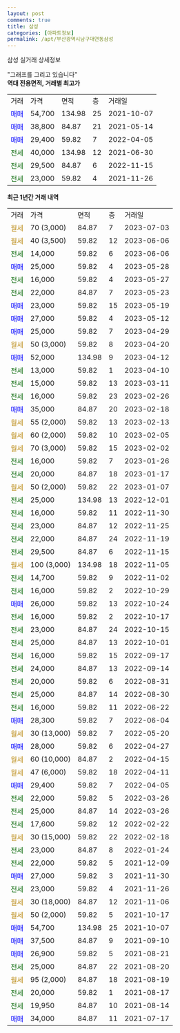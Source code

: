 ```yaml
---
layout: post
comments: true
title: 삼성
categories: [아파트정보]
permalink: /apt/부산광역시남구대연동삼성
---
```


삼성 실거래 상세정보

<script type="text/javascript">
  google.charts.load('current', {'packages':['line', 'corechart']});
  google.charts.setOnLoadCallback(drawChart);

  function drawChart() {
    var data = new google.visualization.DataTable();
    data.addColumn('date', '거래일');
    data.addColumn('number', "매매");
    data.addColumn('number', "전세");
    data.addColumn('number', "전매");

    data.addRows([[new Date(Date.parse("2023-07-03")), null, null, null], [new Date(Date.parse("2023-06-06")), null, null, null], [new Date(Date.parse("2023-06-06")), null, 14000, null], [new Date(Date.parse("2023-05-28")), 25000, null, null], [new Date(Date.parse("2023-05-27")), null, 16000, null], [new Date(Date.parse("2023-05-23")), null, 22000, null], [new Date(Date.parse("2023-05-19")), 23000, null, null], [new Date(Date.parse("2023-05-12")), 27000, null, null], [new Date(Date.parse("2023-04-29")), 25000, null, null], [new Date(Date.parse("2023-04-20")), null, null, null], [new Date(Date.parse("2023-04-12")), 52000, null, null], [new Date(Date.parse("2023-04-10")), null, 13000, null], [new Date(Date.parse("2023-03-11")), null, 15000, null], [new Date(Date.parse("2023-02-26")), null, 16000, null], [new Date(Date.parse("2023-02-18")), 35000, null, null], [new Date(Date.parse("2023-02-13")), null, null, null], [new Date(Date.parse("2023-02-05")), null, null, null], [new Date(Date.parse("2023-02-02")), null, null, null], [new Date(Date.parse("2023-01-26")), null, 16000, null], [new Date(Date.parse("2023-01-17")), null, 20000, null], [new Date(Date.parse("2023-01-07")), null, null, null], [new Date(Date.parse("2022-12-01")), null, 25000, null], [new Date(Date.parse("2022-11-30")), null, 16000, null], [new Date(Date.parse("2022-11-25")), null, 23000, null], [new Date(Date.parse("2022-11-19")), null, 22000, null], [new Date(Date.parse("2022-11-15")), null, 29500, null], [new Date(Date.parse("2022-11-05")), null, null, null], [new Date(Date.parse("2022-11-02")), null, 14700, null], [new Date(Date.parse("2022-10-29")), null, 16000, null], [new Date(Date.parse("2022-10-24")), 26000, null, null], [new Date(Date.parse("2022-10-17")), null, 16000, null], [new Date(Date.parse("2022-10-15")), null, 23000, null], [new Date(Date.parse("2022-10-01")), null, 25000, null], [new Date(Date.parse("2022-09-17")), null, 16000, null], [new Date(Date.parse("2022-09-14")), null, 24000, null], [new Date(Date.parse("2022-08-31")), null, 20000, null], [new Date(Date.parse("2022-08-30")), null, 25000, null], [new Date(Date.parse("2022-06-22")), null, 16000, null], [new Date(Date.parse("2022-06-04")), 28300, null, null], [new Date(Date.parse("2022-05-20")), null, null, null], [new Date(Date.parse("2022-04-27")), 28000, null, null], [new Date(Date.parse("2022-04-15")), null, null, null], [new Date(Date.parse("2022-04-11")), null, null, null], [new Date(Date.parse("2022-04-05")), 29400, null, null], [new Date(Date.parse("2022-03-26")), null, 22000, null], [new Date(Date.parse("2022-03-26")), null, 25000, null], [new Date(Date.parse("2022-02-22")), null, 17600, null], [new Date(Date.parse("2022-02-18")), null, null, null], [new Date(Date.parse("2022-01-24")), null, 23000, null], [new Date(Date.parse("2021-12-09")), null, 22000, null], [new Date(Date.parse("2021-11-30")), 27000, null, null], [new Date(Date.parse("2021-11-26")), null, 23000, null], [new Date(Date.parse("2021-11-06")), null, null, null], [new Date(Date.parse("2021-10-17")), null, null, null], [new Date(Date.parse("2021-10-07")), 54700, null, null], [new Date(Date.parse("2021-09-10")), 37500, null, null], [new Date(Date.parse("2021-08-21")), 26900, null, null], [new Date(Date.parse("2021-08-20")), null, 25000, null], [new Date(Date.parse("2021-08-19")), null, null, null], [new Date(Date.parse("2021-08-17")), null, 20000, null], [new Date(Date.parse("2021-08-14")), null, 19950, null], [new Date(Date.parse("2021-07-17")), 34000, null, null]]);

    var options = {
      hAxis: {
        format: 'yyyy/MM/dd'
      },    
      lineWidth: 0,
      pointsVisible: true,    
      title: '최근 1년간 유형별 실거래가 분포',
      legend: { position: 'bottom' }
    };

    var formatter = new google.visualization.NumberFormat({pattern:'###,###'} );
    formatter.format(data, 1);
    formatter.format(data, 2);
    
    setTimeout(function() {
        var chart = new google.visualization.LineChart(document.getElementById('columnchart_material'));
        chart.draw(data, (options));
        document.getElementById('loading').style.display = 'none';
    }, 200);
  }
</script>


<div id="loading" style="z-index:20; display: block; margin-left: 0px">"그래프를 그리고 있습니다"</div>
<div id="columnchart_material" style="width: 95%; margin-left: 0px; display: block"></div>
<!-- contents start -->
<b>역대 전용면적, 거래별 최고가</b>
<table class="sortable">
    <tr>
      <td>거래</td>
      <td>가격</td>
      <td>면적</td>
      <td>층</td>
      <td>거래일</td>
    </tr>
        <tr>
          <td><a style="color: blue">매매</a></td>
          <td>54,700</td>
          <td>134.98</td>
          <td>25</td>
          <td>2021-10-07</td>
        </tr>            <tr>
          <td><a style="color: blue">매매</a></td>
          <td>38,800</td>
          <td>84.87</td>
          <td>21</td>
          <td>2021-05-14</td>
        </tr>            <tr>
          <td><a style="color: blue">매매</a></td>
          <td>29,400</td>
          <td>59.82</td>
          <td>7</td>
          <td>2022-04-05</td>
        </tr>        
        <tr>
              <td><a style="color: darkgreen">전세</a></td>
              <td>40,000</td>
              <td>134.98</td>
              <td>12</td>
              <td>2021-06-30</td>
            </tr>            <tr>
              <td><a style="color: darkgreen">전세</a></td>
              <td>29,500</td>
              <td>84.87</td>
              <td>6</td>
              <td>2022-11-15</td>
            </tr>            <tr>
              <td><a style="color: darkgreen">전세</a></td>
              <td>23,000</td>
              <td>59.82</td>
              <td>4</td>
              <td>2021-11-26</td>
            </tr>        
    
</table>

<b>최근 1년간 거래 내역</b>

<table class="sortable">
    <tr>
      <td>거래</td>
      <td>가격</td>
      <td>면적</td>
      <td>층</td>
      <td>거래일</td>
    </tr>
    <tr>
      <td><a style="color: darkgoldenrod">월세</a></td>
      <td>70 (3,000)</td>
      <td>84.87</td>
      <td>7</td>
      <td>2023-07-03</td>
    </tr>          <tr>
      <td><a style="color: darkgoldenrod">월세</a></td>
      <td>40 (3,500)</td>
      <td>59.82</td>
      <td>12</td>
      <td>2023-06-06</td>
    </tr>          <tr>
      <td><a style="color: darkgreen">전세</a></td>
      <td>14,000</td>
      <td>59.82</td>
      <td>6</td>
      <td>2023-06-06</td>
    </tr>          <tr>
      <td><a style="color: blue">매매</a></td>
      <td>25,000</td>
      <td>59.82</td>
      <td>4</td>
      <td>2023-05-28</td>
    </tr>          <tr>
      <td><a style="color: darkgreen">전세</a></td>
      <td>16,000</td>
      <td>59.82</td>
      <td>4</td>
      <td>2023-05-27</td>
    </tr>          <tr>
      <td><a style="color: darkgreen">전세</a></td>
      <td>22,000</td>
      <td>84.87</td>
      <td>7</td>
      <td>2023-05-23</td>
    </tr>          <tr>
      <td><a style="color: blue">매매</a></td>
      <td>23,000</td>
      <td>59.82</td>
      <td>15</td>
      <td>2023-05-19</td>
    </tr>          <tr>
      <td><a style="color: blue">매매</a></td>
      <td>27,000</td>
      <td>59.82</td>
      <td>4</td>
      <td>2023-05-12</td>
    </tr>          <tr>
      <td><a style="color: blue">매매</a></td>
      <td>25,000</td>
      <td>59.82</td>
      <td>7</td>
      <td>2023-04-29</td>
    </tr>          <tr>
      <td><a style="color: darkgoldenrod">월세</a></td>
      <td>50 (3,000)</td>
      <td>59.82</td>
      <td>8</td>
      <td>2023-04-20</td>
    </tr>          <tr>
      <td><a style="color: blue">매매</a></td>
      <td>52,000</td>
      <td>134.98</td>
      <td>9</td>
      <td>2023-04-12</td>
    </tr>          <tr>
      <td><a style="color: darkgreen">전세</a></td>
      <td>13,000</td>
      <td>59.82</td>
      <td>1</td>
      <td>2023-04-10</td>
    </tr>          <tr>
      <td><a style="color: darkgreen">전세</a></td>
      <td>15,000</td>
      <td>59.82</td>
      <td>13</td>
      <td>2023-03-11</td>
    </tr>          <tr>
      <td><a style="color: darkgreen">전세</a></td>
      <td>16,000</td>
      <td>59.82</td>
      <td>23</td>
      <td>2023-02-26</td>
    </tr>          <tr>
      <td><a style="color: blue">매매</a></td>
      <td>35,000</td>
      <td>84.87</td>
      <td>20</td>
      <td>2023-02-18</td>
    </tr>          <tr>
      <td><a style="color: darkgoldenrod">월세</a></td>
      <td>55 (2,000)</td>
      <td>59.82</td>
      <td>13</td>
      <td>2023-02-13</td>
    </tr>          <tr>
      <td><a style="color: darkgoldenrod">월세</a></td>
      <td>60 (2,000)</td>
      <td>59.82</td>
      <td>10</td>
      <td>2023-02-05</td>
    </tr>          <tr>
      <td><a style="color: darkgoldenrod">월세</a></td>
      <td>70 (3,000)</td>
      <td>59.82</td>
      <td>15</td>
      <td>2023-02-02</td>
    </tr>          <tr>
      <td><a style="color: darkgreen">전세</a></td>
      <td>16,000</td>
      <td>59.82</td>
      <td>7</td>
      <td>2023-01-26</td>
    </tr>          <tr>
      <td><a style="color: darkgreen">전세</a></td>
      <td>20,000</td>
      <td>84.87</td>
      <td>18</td>
      <td>2023-01-17</td>
    </tr>          <tr>
      <td><a style="color: darkgoldenrod">월세</a></td>
      <td>50 (2,000)</td>
      <td>59.82</td>
      <td>22</td>
      <td>2023-01-07</td>
    </tr>          <tr>
      <td><a style="color: darkgreen">전세</a></td>
      <td>25,000</td>
      <td>134.98</td>
      <td>13</td>
      <td>2022-12-01</td>
    </tr>          <tr>
      <td><a style="color: darkgreen">전세</a></td>
      <td>16,000</td>
      <td>59.82</td>
      <td>11</td>
      <td>2022-11-30</td>
    </tr>          <tr>
      <td><a style="color: darkgreen">전세</a></td>
      <td>23,000</td>
      <td>84.87</td>
      <td>12</td>
      <td>2022-11-25</td>
    </tr>          <tr>
      <td><a style="color: darkgreen">전세</a></td>
      <td>22,000</td>
      <td>84.87</td>
      <td>24</td>
      <td>2022-11-19</td>
    </tr>          <tr>
      <td><a style="color: darkgreen">전세</a></td>
      <td>29,500</td>
      <td>84.87</td>
      <td>6</td>
      <td>2022-11-15</td>
    </tr>          <tr>
      <td><a style="color: darkgoldenrod">월세</a></td>
      <td>100 (3,000)</td>
      <td>134.98</td>
      <td>18</td>
      <td>2022-11-05</td>
    </tr>          <tr>
      <td><a style="color: darkgreen">전세</a></td>
      <td>14,700</td>
      <td>59.82</td>
      <td>9</td>
      <td>2022-11-02</td>
    </tr>          <tr>
      <td><a style="color: darkgreen">전세</a></td>
      <td>16,000</td>
      <td>59.82</td>
      <td>2</td>
      <td>2022-10-29</td>
    </tr>          <tr>
      <td><a style="color: blue">매매</a></td>
      <td>26,000</td>
      <td>59.82</td>
      <td>13</td>
      <td>2022-10-24</td>
    </tr>          <tr>
      <td><a style="color: darkgreen">전세</a></td>
      <td>16,000</td>
      <td>59.82</td>
      <td>2</td>
      <td>2022-10-17</td>
    </tr>          <tr>
      <td><a style="color: darkgreen">전세</a></td>
      <td>23,000</td>
      <td>84.87</td>
      <td>24</td>
      <td>2022-10-15</td>
    </tr>          <tr>
      <td><a style="color: darkgreen">전세</a></td>
      <td>25,000</td>
      <td>84.87</td>
      <td>13</td>
      <td>2022-10-01</td>
    </tr>          <tr>
      <td><a style="color: darkgreen">전세</a></td>
      <td>16,000</td>
      <td>59.82</td>
      <td>15</td>
      <td>2022-09-17</td>
    </tr>          <tr>
      <td><a style="color: darkgreen">전세</a></td>
      <td>24,000</td>
      <td>84.87</td>
      <td>13</td>
      <td>2022-09-14</td>
    </tr>          <tr>
      <td><a style="color: darkgreen">전세</a></td>
      <td>20,000</td>
      <td>59.82</td>
      <td>6</td>
      <td>2022-08-31</td>
    </tr>          <tr>
      <td><a style="color: darkgreen">전세</a></td>
      <td>25,000</td>
      <td>84.87</td>
      <td>14</td>
      <td>2022-08-30</td>
    </tr>          <tr>
      <td><a style="color: darkgreen">전세</a></td>
      <td>16,000</td>
      <td>59.82</td>
      <td>11</td>
      <td>2022-06-22</td>
    </tr>          <tr>
      <td><a style="color: blue">매매</a></td>
      <td>28,300</td>
      <td>59.82</td>
      <td>7</td>
      <td>2022-06-04</td>
    </tr>          <tr>
      <td><a style="color: darkgoldenrod">월세</a></td>
      <td>30 (13,000)</td>
      <td>59.82</td>
      <td>7</td>
      <td>2022-05-20</td>
    </tr>          <tr>
      <td><a style="color: blue">매매</a></td>
      <td>28,000</td>
      <td>59.82</td>
      <td>6</td>
      <td>2022-04-27</td>
    </tr>          <tr>
      <td><a style="color: darkgoldenrod">월세</a></td>
      <td>60 (10,000)</td>
      <td>84.87</td>
      <td>2</td>
      <td>2022-04-15</td>
    </tr>          <tr>
      <td><a style="color: darkgoldenrod">월세</a></td>
      <td>47 (6,000)</td>
      <td>59.82</td>
      <td>18</td>
      <td>2022-04-11</td>
    </tr>          <tr>
      <td><a style="color: blue">매매</a></td>
      <td>29,400</td>
      <td>59.82</td>
      <td>7</td>
      <td>2022-04-05</td>
    </tr>          <tr>
      <td><a style="color: darkgreen">전세</a></td>
      <td>22,000</td>
      <td>59.82</td>
      <td>5</td>
      <td>2022-03-26</td>
    </tr>          <tr>
      <td><a style="color: darkgreen">전세</a></td>
      <td>25,000</td>
      <td>84.87</td>
      <td>14</td>
      <td>2022-03-26</td>
    </tr>          <tr>
      <td><a style="color: darkgreen">전세</a></td>
      <td>17,600</td>
      <td>59.82</td>
      <td>12</td>
      <td>2022-02-22</td>
    </tr>          <tr>
      <td><a style="color: darkgoldenrod">월세</a></td>
      <td>30 (15,000)</td>
      <td>59.82</td>
      <td>22</td>
      <td>2022-02-18</td>
    </tr>          <tr>
      <td><a style="color: darkgreen">전세</a></td>
      <td>23,000</td>
      <td>84.87</td>
      <td>8</td>
      <td>2022-01-24</td>
    </tr>          <tr>
      <td><a style="color: darkgreen">전세</a></td>
      <td>22,000</td>
      <td>59.82</td>
      <td>5</td>
      <td>2021-12-09</td>
    </tr>          <tr>
      <td><a style="color: blue">매매</a></td>
      <td>27,000</td>
      <td>59.82</td>
      <td>3</td>
      <td>2021-11-30</td>
    </tr>          <tr>
      <td><a style="color: darkgreen">전세</a></td>
      <td>23,000</td>
      <td>59.82</td>
      <td>4</td>
      <td>2021-11-26</td>
    </tr>          <tr>
      <td><a style="color: darkgoldenrod">월세</a></td>
      <td>30 (18,000)</td>
      <td>84.87</td>
      <td>12</td>
      <td>2021-11-06</td>
    </tr>          <tr>
      <td><a style="color: darkgoldenrod">월세</a></td>
      <td>50 (2,000)</td>
      <td>59.82</td>
      <td>5</td>
      <td>2021-10-17</td>
    </tr>          <tr>
      <td><a style="color: blue">매매</a></td>
      <td>54,700</td>
      <td>134.98</td>
      <td>25</td>
      <td>2021-10-07</td>
    </tr>          <tr>
      <td><a style="color: blue">매매</a></td>
      <td>37,500</td>
      <td>84.87</td>
      <td>9</td>
      <td>2021-09-10</td>
    </tr>          <tr>
      <td><a style="color: blue">매매</a></td>
      <td>26,900</td>
      <td>59.82</td>
      <td>5</td>
      <td>2021-08-21</td>
    </tr>          <tr>
      <td><a style="color: darkgreen">전세</a></td>
      <td>25,000</td>
      <td>84.87</td>
      <td>22</td>
      <td>2021-08-20</td>
    </tr>          <tr>
      <td><a style="color: darkgoldenrod">월세</a></td>
      <td>95 (2,000)</td>
      <td>84.87</td>
      <td>18</td>
      <td>2021-08-19</td>
    </tr>          <tr>
      <td><a style="color: darkgreen">전세</a></td>
      <td>20,000</td>
      <td>59.82</td>
      <td>1</td>
      <td>2021-08-17</td>
    </tr>          <tr>
      <td><a style="color: darkgreen">전세</a></td>
      <td>19,950</td>
      <td>84.87</td>
      <td>10</td>
      <td>2021-08-14</td>
    </tr>          <tr>
      <td><a style="color: blue">매매</a></td>
      <td>34,000</td>
      <td>84.87</td>
      <td>11</td>
      <td>2021-07-17</td>
    </tr>      </table>
<!-- contents end -->    

